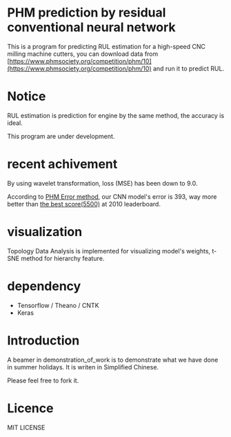 # PHM prediction by residual conventional neural network

This is a program for predicting RUL estimation for a high-speed CNC milling machine cutters, you can download data from [https://www.phmsociety.org/competition/phm/10](https://www.phmsociety.org/competition/phm/10) and run it to predict RUL.

# Notice

RUL estimation is prediction for engine by the same method, the accuracy is ideal.

This program are under development.

# recent achivement
By using wavelet transformation, loss (MSE) has been down to 9.0.

According to [PHM Error method](https://www.phmsociety.org/competition/phm/10/scoring), our CNN model's error is 393, way more better than [the best score(5500)](https://www.phmsociety.org/competition/phm/10/leaderboard) at 2010 leaderboard.

# visualization

Topology Data Analysis is implemented for visualizing model's weights, t-SNE method for hierarchy feature.

# dependency
+ Tensorflow / Theano / CNTK
+ Keras

# Introduction

A beamer in demonstration_of_work is to demonstrate what we have done in summer holidays. It is writen in Simplified Chinese.

Please feel free to fork it.

# Licence

MIT LICENSE
